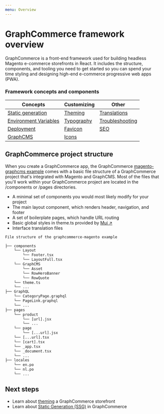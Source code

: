 ```yaml
---
menu: Overview
---
```


# GraphCommerce framework overview

GraphCommerce is a front-end framework used for building headless Magento
e-commerce storefronts in React. It includes the structure, components, and
tooling you need to get started so you can spend your time styling and designing
high-end e-commerce progressive web apps (PWA).

### Framework concepts and components

| Concepts                                                       | Customizing                              | Other                                              |
| -------------------------------------------------------------- | ---------------------------------------- | -------------------------------------------------- |
| [Static generation](../framework/static-generation.md)         | [Theming](../framework/theming.md)       | [Translations](../framework/translations.md)       |
| [Environment Variables](../framework/environment-variables.md) | [Typography](../framework/typography.md) | [Troubleshooting](../framework/troubleshooting.md) |
| [Deployment](../framework/deployment.md)                       | [Favicon](../framework/favicon.md)       | [SEO](../framework/seo.md)                         |
| [GraphCMS](../framework/graphcms.md)                           | [Icons](../framework//icons.md)          |                                                    |

## GraphCommerce project structure

When you create a GraphCommerce app, the GraphCommerce
[magento-graphcms example](../getting-started/readme.md) comes with a basic file
structure of a GraphCommerce project that's integrated with Magento and
GraphCMS. Most of the files that you'll work within your GraphCommerce project
are located in the /components or /pages directories.

- A minimal set of components you would most likely modify for your project
- The main layout component, which renders header, navigation, and footer
- A set of boilerplate pages, which handle URL routing
- Basic global styles in theme.ts provided by
  [Mui ↗](https://mui.com/customization/default-theme/)
- Interface translation files

```txt
File structure of the graphcommerce-magento example

├── components
    └── Layout
        └── Footer.tsx
        └── LayoutFull.tsx
    └── GraphCMS
        └── Asset
        └── RowHeroBanner
        └── RowQuote
    └── theme.ts
    └── ...
├── GraphQL
    └── CategoryPage.graphql
    └── PageLink.graphql
    └── ...
├── pages
    └── product
        └── [url].jsx
        └── ...
    └── page
        └── [...url].jsx
    └── [...url].tsx
    └── [cart].tsx
    └── _app.tsx
    └── _document.tsx
    └── ...
├── locales
    └── en.po
    └── nl.po
    └── ...
```

## Next steps

- Learn about [theming](../framework/theming.md) a GraphCommerce storefront
- Learn about [Static Generation (SSG)](../framework/static-generation.md) in
  GraphCommerce
